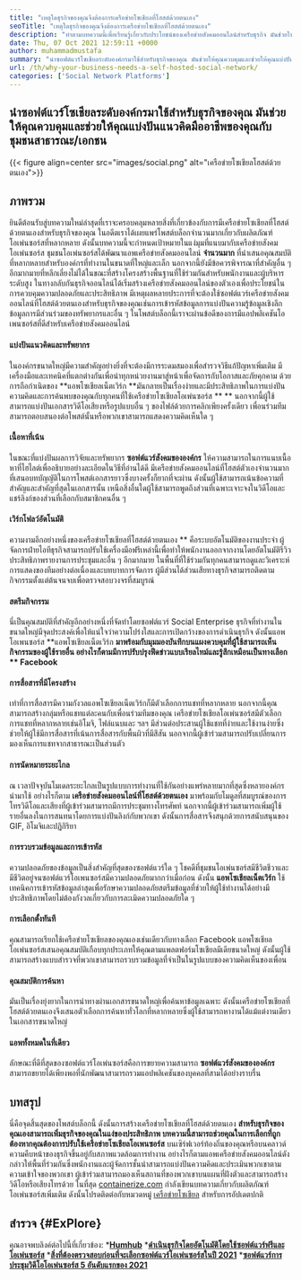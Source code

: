 ```yaml
---
title: "เหตุใดธุรกิจของคุณจึงต้องการเครือข่ายโซเชียลที่โฮสต์ด้วยตนเอง" 
seoTitle: "เหตุใดธุรกิจของคุณจึงต้องการเครือข่ายโซเชียลที่โฮสต์ด้วยตนเอง" 
description: "ทำตามบทความนี้เพื่อเรียนรู้เกี่ยวกับประโยชน์ของเครือข่ายสังคมออนไลน์สำหรับธุรกิจ มันช่วยให้คุณสร้างพื้นที่สาธารณะ/ส่วนตัวสำหรับทีมและบุคคล" 
date: Thu, 07 Oct 2021 12:59:11 +0000
author: muhammadmustafa
summary: "นำซอฟต์แวร์โซเชียลระดับองค์กรมาใช้สำหรับธุรกิจของคุณ มันช่วยให้คุณควบคุมและช่วยให้คุณแบ่งปันแนวคิดมืออาชีพของคุณกับชุมชนสาธารณะ/เอกชน" 
url: /th/why-your-business-needs-a-self-hosted-social-network/
categories: ['Social Network Platforms']
---
```


## นำซอฟต์แวร์โซเชียลระดับองค์กรมาใช้สำหรับธุรกิจของคุณ มันช่วยให้คุณควบคุมและช่วยให้คุณแบ่งปันแนวคิดมืออาชีพของคุณกับชุมชนสาธารณะ/เอกชน

{{< figure align=center src="images/social.png" alt="เครือข่ายโซเชียลโฮสต์ด้วยตนเอง">}}


## ภาพรวม
ยินดีต้อนรับสู่บทความใหม่ล่าสุดที่เราจะครอบคลุมหลายสิ่งที่เกี่ยวข้องกับการมีเครือข่ายโซเชียลที่โฮสต์ด้วยตนเองสำหรับธุรกิจของคุณ ในอดีตเราได้เผยแพร่โพสต์บล็อกจำนวนมากเกี่ยวกับผลิตภัณฑ์โอเพ่นซอร์สที่หลากหลาย ดังนั้นบทความนี้จะกำหนดเป้าหมายในแง่มุมที่แนบมากับเครือข่ายสังคมโอเพ่นซอร์ส ชุมชนโอเพ่นซอร์สได้พัฒนาแอพเครือข่ายสังคมออนไลน์ **จำนวนมาก**  ที่นำเสนอคุณสมบัติที่หลากหลายสำหรับองค์กรที่ทำงานในขนาดที่ใหญ่และเล็ก นอกจากนี้ยังมีข้อควรพิจารณาที่สำคัญอื่น ๆ อีกมากมายที่หลีกเลี่ยงไม่ได้ในขณะที่สร้างโครงสร้างพื้นฐานที่ใช้ร่วมกันสำหรับพนักงานและผู้บริหารระดับสูง
ในทางกลับกันธุรกิจออนไลน์ได้เริ่มสร้างเครือข่ายสังคมออนไลน์ของตัวเองเพื่อประโยชน์ในการควบคุมความปลอดภัยและประสิทธิภาพ มีเหตุผลหลายประการที่จะต้องใช้ซอฟต์แวร์เครือข่ายสังคมออนไลน์ที่โฮสต์ด้วยตนเองสำหรับธุรกิจของคุณเช่นการเข้ารหัสข้อมูลการแบ่งปันความรู้ข้อมูลเชิงลึกข้อมูลการมีส่วนร่วมของทรัพยากรและอื่น ๆ ในโพสต์บล็อกนี้เราจะผ่านข้อดีของการมีแอปพลิเคชันโอเพนซอร์สที่ดีสำหรับเครือข่ายสังคมออนไลน์

#### แบ่งปันแนวคิดและทรัพยากร
ในองค์กรขนาดใหญ่มีความสำคัญอย่างยิ่งที่จะต้องมีการระดมสมองเพื่อสำรวจวิธีแก้ปัญหาเพิ่มเติม มีเครื่องมือและเทคนิคที่แตกต่างกันเพื่อนำทุกหน่วยงานมาสู่หน้าเพื่อจัดการกับโอกาสและภัยคุกคาม ด้วยการถือกำเนิดของ **แอพโซเชียลเน็ตเวิร์ก  **มันกลายเป็นเรื่องง่ายและมีประสิทธิภาพในการแบ่งปันความคิดและการค้นพบของคุณกับทุกคนที่ใช้เครือข่ายโซเชียลโอเพ่นซอร์ส ** **  นอกจากนี้ผู้ใช้สามารถแบ่งปันเอกสารวิดีโอเสียงหรือรูปแบบอื่น ๆ ของไฟล์ด้วยการคลิกเพียงครั้งเดียว เพื่อนร่วมทีมสามารถตอบสนองต่อโพสต์นั้นหรือพวกเขาสามารถแสดงความคิดเห็นใด ๆ

#### เนื้อหาที่เน้น
ในขณะที่แบ่งปันผลการวิจัยและทรัพยากร **ซอฟต์แวร์สังคมขององค์กร**  ให้ความสามารถในการแนบเนื้อหาที่ไฮไลต์เพื่ออธิบายอย่างละเอียดในวิธีที่อ่านได้ดี มีเครือข่ายสังคมออนไลน์ที่โฮสต์ตัวเองจำนวนมากที่เสนอบทบัญญัติในการโพสต์เอกสารยาวซึ่งบางครั้งก็ยากที่จะผ่าน ดังนั้นผู้ใช้สามารถเน้นข้อความที่สำคัญและสำคัญที่สุดในเอกสารนั้น เหนือสิ่งอื่นใดผู้ใช้สามารถพูดถึงส่วนที่เฉพาะเจาะจงในวิดีโอและแชร์ลิงก์ของส่วนที่เลือกกับสมาชิกคนอื่น ๆ

#### เวิร์กโฟลว์อัตโนมัติ
ความงามอีกอย่างหนึ่งของเครือข่ายโซเชียลที่โฮสต์ด้วยตนเอง ** คือระบบอัตโนมัติของงานประจำ ผู้จัดการฝ่ายไอทีธุรกิจสามารถปรับใช้เครื่องมือฟรีเหล่านี้เพื่อทำให้พนักงานออกจากงานโดยอัตโนมัติรีวิวประสิทธิภาพรายงานการประชุมและอื่น ๆ อีกมากมาย ในพื้นที่ที่ใช้ร่วมกันทุกคนสามารถดูและวิเคราะห์การแสดงของทีมอย่างต่อเนื่องและบทบาทการจัดการ ผู้มีส่วนได้ส่วนเสียทางธุรกิจสามารถติดตามกิจกรรมตั้งแต่ต้นจนจบเพื่อตรวจสอบวงจรที่สมบูรณ์

#### สตรีมกิจกรรม
นี่เป็นคุณสมบัติที่สำคัญอีกอย่างหนึ่งที่จัดทำโดยซอฟต์แวร์ Social Enterprise ธุรกิจที่ทำงานในขนาดใหญ่มีจุดประสงค์เพื่อให้แน่ใจว่าความโปร่งใสและการเปิดกว้างของการดำเนินธุรกิจ ดังนั้นแอพโอเพนซอร์ส **แอพโซเชียลเน็ตเวิร์ก  **มาพร้อมกับมุมมองบันทึกบนแผงควบคุมที่ผู้ใช้สามารถเห็นกิจกรรมของผู้ใช้รายอื่น อย่างไรก็ตามมีการปรับปรุงฟีดข่าวแบบเรียลไทม์และรู้สึกเหมือนเป็นทางเลือก **  Facebook** 

#### การสื่อสารที่มีโครงสร้าง
เท่าที่การสื่อสารมีความกังวลแอพโซเชียลเน็ตเวิร์กก็มีตัวเลือกการแชทที่หลากหลาย นอกจากนี้คุณสามารถสร้างกลุ่มหรือแชทแต่ละคนกับเพื่อนร่วมทีมของคุณ เครือข่ายโซเชียลโอเพ่นซอร์สมีตัวเลือกการแชทที่หลากหลายเช่นอิโมจิ, ไฟล์แนบและ ฯลฯ มีส่วนต่อประสานผู้ใช้แชทที่ง่ายและใช้งานง่ายซึ่งช่วยให้ผู้ใช้มีการสื่อสารที่เน้นการสื่อสารกับพื้นผิวที่มีสีสัน นอกจากนี้ผู้เข้าร่วมสามารถปรับเปลี่ยนการมองเห็นการแชทจากสาธารณะเป็นส่วนตัว

#### การนัดหมายระยะไกล
ณ เวลาปัจจุบันโมเดลระยะไกลเป็นรูปแบบการทำงานที่ใช้กันอย่างแพร่หลายมากที่สุดซึ่งหลายองค์กรนำมาใช้ อย่างไรก็ตาม **เครือข่ายสังคมออนไลน์ที่โฮสต์ด้วยตนเอง**  มาพร้อมกับโมดูลที่สมบูรณ์ของการโทรวิดีโอและเสียงที่ผู้เข้าร่วมสามารถมีการประชุมทางโทรศัพท์ นอกจากนี้ผู้เข้าร่วมสามารถเพิ่มผู้ใช้รายอื่นลงในการสนทนาโดยการแบ่งปันลิงก์กับพวกเขา ดังนั้นการสื่อสารจึงสนุกด้วยการสนับสนุนของ GIF, อิโมจิและปฏิกิริยา

#### การรวบรวมข้อมูลและการเข้ารหัส
ความปลอดภัยของข้อมูลเป็นสิ่งสำคัญที่สุดของซอฟต์แวร์ใด ๆ โชคดีที่ชุมชนโอเพ่นซอร์สมีชีวิตชีวาและมีชีวิตอยู่จนซอฟต์แวร์โอเพนซอร์สมีความปลอดภัยมากกว่าเมื่อก่อน ดังนั้น **แอพโซเชียลเน็ตเวิร์ก**  ใช้เทคนิคการเข้ารหัสข้อมูลล่าสุดเพื่อรักษาความปลอดภัยสตรีมข้อมูลที่ช่วยให้ผู้ใช้ทำงานได้อย่างมีประสิทธิภาพโดยไม่ต้องกังวลเกี่ยวกับการละเมิดความปลอดภัยใด ๆ

#### การเลือกตั้งทันที
คุณสามารถเรียกใช้เครือข่ายโซเชียลของคุณเองเช่นเดียวกับทางเลือก Facebook แอพโซเชียลโอเพ่นซอร์สเสนอคุณสมบัติเกือบทุกประเภทให้คุณตามแพลตฟอร์มโซเชียลมีเดียขนาดใหญ่ ดังนั้นผู้ใช้สามารถสร้างแบบสำรวจที่พวกเขาสามารถรวบรวมข้อมูลที่จำเป็นในรูปแบบของความคิดเห็นของเพื่อน

#### คุณสมบัติการค้นหา
มันเป็นเรื่องยุ่งยากในการนำทางผ่านเอกสารขนาดใหญ่เพื่อค้นหาข้อมูลเฉพาะ ดังนั้นเครือข่ายโซเชียลที่โฮสต์ด้วยตนเองจึงเสนอตัวเลือกการค้นหาทั่วโลกที่หลากหลายซึ่งผู้ใช้สามารถหางานได้แม้แต่งานเดียวในเอกสารขนาดใหญ่

#### แอพทั้งหมดในที่เดียว
ลักษณะที่ดีที่สุดของซอฟต์แวร์โอเพ่นซอร์สคือการขยายความสามารถ **ซอฟต์แวร์สังคมขององค์กร**  สามารถขยายได้เพียงพอที่นักพัฒนาสามารถรวมแอปพลิเคชันของบุคคลที่สามได้อย่างราบรื่น

## บทสรุป
นี่คือจุดสิ้นสุดของโพสต์บล็อกนี้ ดังนั้นการสร้างเครือข่ายโซเชียลที่โฮสต์ด้วยตนเอง **สำหรับธุรกิจของคุณเองสามารถเพิ่มธุรกิจของคุณในแง่ของประสิทธิภาพ บทความนี้สามารถช่วยคุณในการเลือกที่ถูกต้องหากคุณต้องการปรับใช้เครือข่ายโซเชียลโอเพนซอร์ส**  บนเซิร์ฟเวอร์ท้องถิ่นของคุณหรือบนคลาวด์ ความคืบหน้าของธุรกิจขึ้นอยู่กับสภาพแวดล้อมการทำงาน อย่างไรก็ตามแอพเครือข่ายสังคมออนไลน์ดังกล่าวให้พื้นที่ร่วมกันซึ่งพนักงานและผู้จัดการชั้นนำสามารถแบ่งปันความคิดและประเมินพวกเขาตามความเข้าใจของพวกเขา ผู้เข้าร่วมสามารถมองเห็นสถานที่ของพวกเขาบนแผนที่ฝังตัวและสามารถสร้างวิดีโอหรือเสียงโทรด้วย
ในที่สุด [containerize.com][1] กำลังเขียนบทความเกี่ยวกับผลิตภัณฑ์โอเพ่นซอร์สเพิ่มเติม ดังนั้นโปรดติดต่อกับหมวดหมู่ [เครือข่ายโซเชียล][2] สำหรับการอัปเดตปกติ

## สำรวจ   {#ExPlore}
คุณอาจพบลิงค์ต่อไปนี้ที่เกี่ยวข้อง:
  ***[Humhub][3]** 
  ***[ดำเนินธุรกิจโดยอัตโนมัติโดยใช้ซอฟต์แวร์ฟรีและโอเพ่นซอร์ส][4]** 
  ***[สิ่งที่ต้องตรวจสอบก่อนที่จะเลือกซอฟต์แวร์โอเพ่นซอร์สในปี 2021][5]** 
  *[**ซอฟต์แวร์การประชุมวิดีโอโอเพ่นซอร์ส 5 อันดับแรกของ 2021** ][6]

  
[1]: https://www.containerize.com/
[2]: https://products.containerize.com/social-network-platforms/
[3]: https://products.containerize.com/social-network-platforms/humhub/
[4]: https://blog.containerize.com/blogging/automate-business-operations-using-open-source-software/
[5]: https://blog.containerize.com/cmdb-software/things-to-review-before-opting-open-source-software-in-2021/
[6]: https://blog.containerize.com/video-conferencing-software/top-5-open-source-video-conferencing-software-of-2021/
